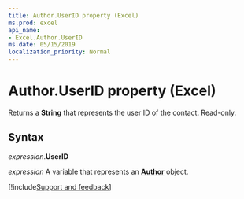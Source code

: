 ```yaml
---
title: Author.UserID property (Excel)
ms.prod: excel
api_name:
- Excel.Author.UserID
ms.date: 05/15/2019
localization_priority: Normal
---
```



# Author.UserID property (Excel)

Returns a **String** that represents the user ID of the contact. Read-only. 


## Syntax

_expression_.**UserID**

_expression_ A variable that represents an **[Author](Excel.Author.md)** object.



[!include[Support and feedback](~/includes/feedback-boilerplate.md)]